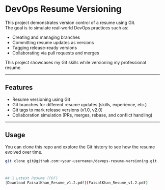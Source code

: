 # DevOps Resume Versioning

This project demonstrates version control of a resume using Git.  
The goal is to simulate real-world DevOps practices such as:

- Creating and managing branches
- Committing resume updates as versions
- Tagging release-ready versions
- Collaborating via pull requests and merges

This project showcases my Git skills while versioning my professional resume.

---

## Features

- Resume versioning using Git
- Git branches for different resume updates (skills, experience, etc.)
- Git tags to mark release versions (v1.0, v2.0)
- Collaboration simulation (PRs, merges, rebase, and conflict handling)

---

## Usage

You can clone this repo and explore the Git history to see how the resume evolved over time.

```bash
git clone git@github.com:<your-username>/devops-resume-versioning.git



## 📄 Latest Resume (PDF)
[Download FaisalKhan_Resume_v1.2.pdf](FaisalKhan_Resume_v1.2.pdf)

